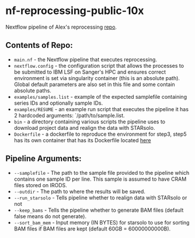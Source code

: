 # nf-reprocessing-public-10x
Nextflow pipeline of Alex's reprocessing [repo](https://github.com/cellgeni/reprocess_public_10x).

## Contents of Repo:
* `main.nf` - the Nextflow pipeline that executes reprocessing.
* `nextflow.config` - the configuration script that allows the processes to be submitted to IBM LSF on Sanger's HPC and ensures correct environment is set via singularity container (this is an absolute path). Global default parameters are also set in this file and some contain absolute paths.
* `examples/samples.list` - example of the expected samplefile containing series IDs and optionally sample IDs.
* `examples/RESUME` - an example run script that executes the pipeline it has 2 hardcoded arguments: `/path/to/sample.list. 
* `bin` - a directory containing various scripts the pipeline uses to download project data and realign the data with STARsolo.
* `Dockerfile` - a dockerfile to reproduce the environment for step3, step5 has its own container that has its Dockerfile located [here](https://github.com/cellgeni/STARsolo/blob/main/Dockerfile)

## Pipeline Arguments:
* `--samplefile` - The path to the sample file provided to the pipeline which contains one sample ID per line. This sample is assumed to have CRAM files stored on IRODS.
* `--outdir` - The path to where the results will be saved.
* `--run_starsolo` - Tells pipeline whether to realign data with STARsolo or not
* `--keep_bams` - Tells the pipeline whether to generate BAM files (default false means do not generate).
* `--sort_bam_mem` - Input memory (IN BYTES) for starsolo to use for sorting BAM files if BAM files are kept (default 60GB = 60000000000B).
